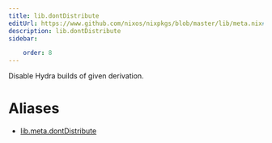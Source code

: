 ```yaml
---
title: lib.dontDistribute
editUrl: https://www.github.com/nixos/nixpkgs/blob/master/lib/meta.nix#L28C20
description: lib.dontDistribute
sidebar:

    order: 8
---
```


Disable Hydra builds of given derivation.


# Aliases

- [lib.meta.dontDistribute](reference/lib/meta/lib-meta-dontDistribute)



